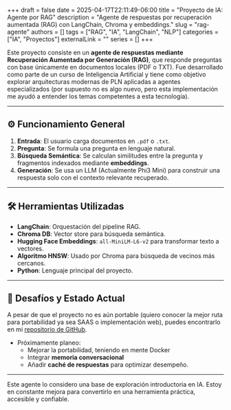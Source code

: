 +++
draft = false
date = 2025-04-17T22:11:49-06:00
title = "Proyecto de IA: Agente por RAG"
description = "Agente de respuestas por recuperación aumentada (RAG) con LangChain, Chroma y embeddings."
slug = "rag-agente"
authors = []
tags = ["RAG", "IA", "LangChain", "NLP"]
categories = ["IA", "Proyectos"]
externalLink = ""
series = []
+++

Este proyecto consiste en un **agente de respuestas mediante Recuperación Aumentada por Generación (RAG)**, que responde preguntas con base únicamente en documentos locales (PDF o TXT). Fue desarrollado como parte de un curso de Inteligencia Artificial y tiene como objetivo explorar arquitecturas modernas de PLN aplicadas a agentes especializados (por supuesto no es algo nuevo, pero esta implementación me ayudó a entender los temas competentes a esta tecnología).

---

## ⚙️ Funcionamiento General

1. **Entrada**: El usuario carga documentos en `.pdf` o `.txt`.
2. **Pregunta**: Se formula una pregunta en lenguaje natural.
3. **Búsqueda Semántica**: Se calculan similitudes entre la pregunta y fragmentos indexados mediante **embeddings**.
4. **Generación**: Se usa un LLM (Actualmente Phi3 Mini) para construir una respuesta solo con el contexto relevante recuperado.

---

## 🛠️ Herramientas Utilizadas

- **LangChain**: Orquestación del pipeline RAG.
- **Chroma DB**: Vector store para búsqueda semántica.
- **Hugging Face Embeddings**: `all-MiniLM-L6-v2` para transformar texto a vectores.
- **Algoritmo HNSW**: Usado por Chroma para búsqueda de vecinos más cercanos.
- **Python**: Lenguaje principal del proyecto.

---

## 🚧 Desafíos y Estado Actual

A pesar de que el proyecto no es aún portable (quiero conocer la mejor ruta para portabilidad ya sea SAAS o implementación web), puedes encontrarlo en mi [repositorio de GitHub](https://github.com/c4mdax/dragan-agent-rag).
- Próximamente planeo:
  - Mejorar la portabilidad, teniendo en mente Docker
  - Integrar **memoria conversacional**
  - Añadir **caché de respuestas** para optimizar desempeño.

---

Este agente lo considero una base de exploración introductoria en IA. Estoy en constante mejora para convertirlo en una herramienta práctica, accesible y confiable.

